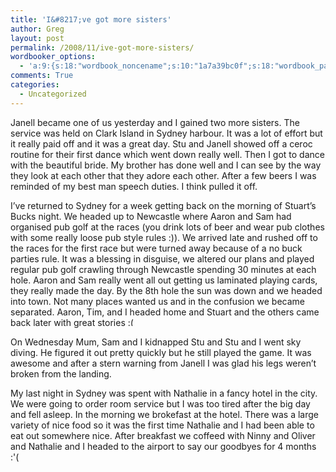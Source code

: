 ```yaml
---
title: 'I&#8217;ve got more sisters'
author: Greg
layout: post
permalink: /2008/11/ive-got-more-sisters/
wordbooker_options:
  - 'a:9:{s:18:"wordbook_noncename";s:10:"1a7a39bc0f";s:18:"wordbook_page_post";s:4:"-100";s:18:"wordbook_orandpage";s:1:"2";s:23:"wordbook_default_author";s:1:"2";s:23:"wordbook_extract_length";s:3:"256";s:19:"wordbook_actionlink";s:3:"300";s:18:"wordbook_attribute";s:31:"Posted a new post on their blog";s:29:"wordbooker_status_update_text";s:35:": New blog post :  %title% - %link%";s:20:"wordbook_comment_get";s:2:"on";}'
comments: True
categories:
  - Uncategorized
---
```

Janell became one of us yesterday and I gained two more sisters. The service was held on Clark Island in Sydney harbour. It was a lot of effort but it really paid off and it was a great day. Stu and Janell showed off a ceroc routine for their first dance which went down really well. Then I got to dance with the beautiful bride. My brother has done well and I can see by the way they look at each other that they adore each other. After a few beers I was reminded of my best man speech duties. I think pulled it off.

I&#8217;ve returned to Sydney for a week getting back on the morning of Stuart&#8217;s Bucks night. We headed up to Newcastle where Aaron and Sam had organised pub golf at the races (you drink lots of beer and wear pub clothes with some really loose pub style rules :)). We arrived late and rushed off to the races for the first race but were turned away because of a no buck parties rule. It was a blessing in disguise, we altered our plans and played regular pub golf crawling through Newcastle spending 30 minutes at each hole. Aaron and Sam really went all out getting us laminated playing cards, they really made the day. By the 8th hole the sun was down and we headed into town. Not many places wanted us and in the confusion we became separated. Aaron, Tim, and I headed home and Stuart and the others came back later with great stories <img src="http://gregology.net/wp-includes/images/smilies/frownie.png" alt=":(" class="wp-smiley" style="height: 1em; max-height: 1em;" />

On Wednesday Mum, Sam and I kidnapped Stu and Stu and I went sky diving. He figured it out pretty quickly but he still played the game. It was awesome and after a stern warning from Janell I was glad his legs weren&#8217;t broken from the landing.

My last night in Sydney was spent with Nathalie in a fancy hotel in the city. We were going to order room service but I was too tired after the big day and fell asleep. In the morning we brokefast at the hotel. There was a large variety of nice food so it was the first time Nathalie and I had been able to eat out somewhere nice. After breakfast we coffeed with Ninny and Oliver and Nathalie and I headed to the airport to say our goodbyes for 4 months :'(